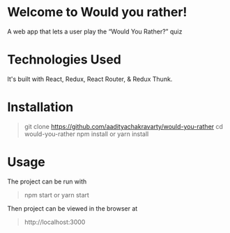 # Welcome to Would you rather!

A web app that lets a user play the “Would You Rather?” quiz

# Technologies Used

It's built with React, Redux, React Router, & Redux Thunk.

# Installation

> git clone https://github.com/aadityachakravarty/would-you-rather
> cd would-you-rather
> npm install or yarn install

# Usage

The project can be run with

> npm start or yarn start

Then project can be viewed in the browser at

> http://localhost:3000
